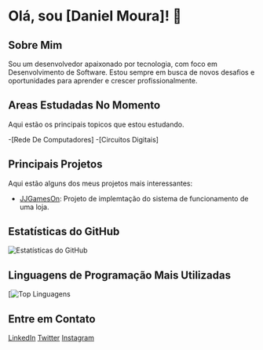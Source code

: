 # Olá, sou [Daniel Moura]! 👋

## Sobre Mim
Sou um desenvolvedor apaixonado por tecnologia, com foco em Desenvolvimento de Software. Estou sempre em busca de novos desafios e oportunidades para aprender e crescer profissionalmente.

## Areas Estudadas No Momento
Aqui estão os principais topicos que estou estudando.

-[Rede De Computadores]
-[Circuitos Digitais]

## Principais Projetos
Aqui estão alguns dos meus projetos mais interessantes:

- [JJGamesOn](https://github.com/Jlucas66/JJGamesOn): Projeto de implemtação do sistema de funcionamento de uma loja.

## Estatísticas do GitHub
![Estatísticas do GitHub](https://github-readme-stats.vercel.app/api?username=D4nielMour4&show_icons=true&theme=dark)

## Linguagens de Programação Mais Utilizadas
[![Top Linguagens](https://github-readme-stats.vercel.app/api/top-langs/?username=D4nielMour4&layout=compact&theme=dark)

## Entre em Contato
[LinkedIn](https://www.linkedin.com/in/daniel---moura/)
[Twitter](https://twitter.com/OBardoDEV)
[Instagram](https://www.instagram.com/Apa.JAVA/)

